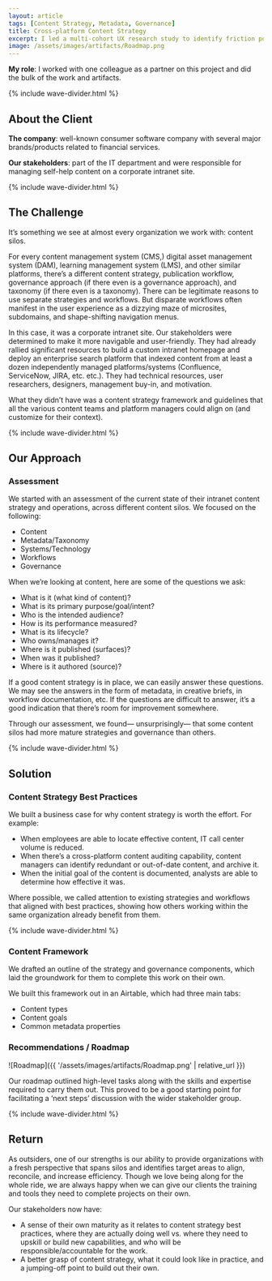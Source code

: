```yaml
---
layout: article
tags: [Content Strategy, Metadata, Governance]
title: Cross-platform Content Strategy
excerpt: I led a multi-cohort UX research study to identify friction points, opportunities for delight, and usability baselines for upcoming redesigns.
image: /assets/images/artifacts/Roadmap.png
---
```


**My role**: I worked with one colleague as a partner on this project and did the bulk of the work and artifacts.

<div class="wave-divider wave-divider--resume">{% include wave-divider.html %}</div>

## About the Client

**The company**: well-known consumer software company with several major brands/products related to financial services.

**Our stakeholders**: part of the IT department and were responsible for managing self-help content on a corporate intranet site.

<div class="wave-divider wave-divider--resume">{% include wave-divider.html %}</div>

## The Challenge

It’s something we see at almost every organization we work with: content silos.

For every content management system (CMS,) digital asset management system (DAM), learning management system (LMS), and other similar platforms, there’s a different content strategy, publication workflow, governance approach (if there even is a governance approach), and taxonomy (if there even is a taxonomy). There can be legitimate reasons to use separate strategies and workflows. But disparate workflows often manifest in the user experience as a dizzying maze of microsites, subdomains, and shape-shifting navigation menus.

In this case, it was a corporate intranet site. Our stakeholders were determined to make it more navigable and user-friendly. They had already rallied significant resources to build a custom intranet homepage and deploy an enterprise search platform that indexed content from at least a dozen independently managed platforms/systems (Confluence, ServiceNow, JIRA, etc. etc.). They had technical resources, user researchers, designers, management buy-in, and motivation.

What they didn’t have was a content strategy framework and guidelines that all the various content teams and platform managers could align on (and customize for their context).

<div class="wave-divider wave-divider--resume">{% include wave-divider.html %}</div>

## Our Approach
### Assessment

We started with an assessment of the current state of their intranet content strategy and operations, across different content silos. We focused on the following:

 - Content
 - Metadata/Taxonomy
 - Systems/Technology
 - Workflows
 - Governance

When we’re looking at content, here are some of the questions we ask:

 - What is it (what kind of content)?
 - What is its primary purpose/goal/intent?
 - Who is the intended audience?
 - How is its performance measured?
 - What is its lifecycle?
 - Who owns/manages it?
 - Where is it published (surfaces)?
 - When was it published?
 - Where is it authored (source)?

If a good content strategy is in place, we can easily answer these questions. We may see the answers in the form of metadata, in creative briefs, in workflow documentation, etc. If the questions are difficult to answer, it’s a good indication that there’s room for improvement somewhere.

Through our assessment, we found— unsurprisingly— that some content silos had more mature strategies and governance than others.

<div class="wave-divider wave-divider--resume">{% include wave-divider.html %}</div>

## Solution
### Content Strategy Best Practices

We built a business case for why content strategy is worth the effort. For example:

 - When employees are able to locate effective content, IT call center volume is reduced.
 - When there’s a cross-platform content auditing capability, content managers can identify redundant or out-of-date content, and archive it.
 - When the initial goal of the content is documented, analysts are able to determine how effective it was.

Where possible, we called attention to existing strategies and workflows that aligned with best practices, showing how others working within the same organization already benefit from them.

<div class="wave-divider wave-divider--resume">{% include wave-divider.html %}</div>

### Content Framework

We drafted an outline of the strategy and governance components, which laid the groundwork for them to complete this work on their own.

We built this framework out in an Airtable, which had three main tabs:

 - Content types
 - Content goals
 - Common metadata properties

### Recommendations / Roadmap

![Roadmap]({{ '/assets/images/artifacts/Roadmap.png' | relative_url }})

Our roadmap outlined high-level tasks along with the skills and expertise required to carry them out. This proved to be a good starting point for facilitating a ‘next steps’ discussion with the wider stakeholder group.

<div class="wave-divider wave-divider--resume">{% include wave-divider.html %}</div>

## Return

As outsiders, one of our strengths is our ability to provide organizations with a fresh perspective that spans silos and identifies target areas to align, reconcile, and increase efficiency. Though we love being along for the whole ride, we are always happy when we can give our clients the training and tools they need to complete projects on their own.

Our stakeholders now have:

 - A sense of their own maturity as it relates to content strategy best practices, where they are actually doing well vs. where they need to upskill or build new capabilities, and who will be responsible/accountable for the work.
 - A better grasp of content strategy, what it could look like in practice, and a jumping-off point to build out their own.

